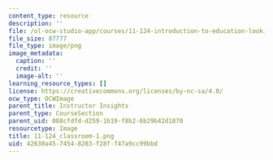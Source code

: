 ```yaml
---
content_type: resource
description: ''
file: /ol-ocw-studio-app/courses/11-124-introduction-to-education-looking-forward-and-looking-back-on-education-fall-2011/42630a4574548283f28ff47a9cc99bbd_11-124_classroom-1.png
file_size: 87777
file_type: image/png
image_metadata:
  caption: ''
  credit: ''
  image-alt: ''
learning_resource_types: []
license: https://creativecommons.org/licenses/by-nc-sa/4.0/
ocw_type: OCWImage
parent_title: Instructor Insights
parent_type: CourseSection
parent_uid: 088cfdfd-d259-1b19-f8b2-6b29b42d1870
resourcetype: Image
title: 11-124_classroom-1.png
uid: 42630a45-7454-8283-f28f-f47a9cc99bbd
---
```

